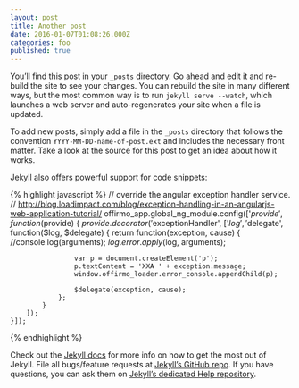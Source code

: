 ```yaml
---
layout: post
title: Another post
date: 2016-01-07T01:08:26.000Z
categories: foo
published: true
---
```


You’ll find this post in your `_posts` directory. Go ahead and edit it and re-build the site to see your changes. You can rebuild the site in many different ways, but the most common way is to run `jekyll serve --watch`, which launches a web server and auto-regenerates your site when a file is updated.

To add new posts, simply add a file in the `_posts` directory that follows the convention `YYYY-MM-DD-name-of-post.ext` and includes the necessary front matter. Take a look at the source for this post to get an idea about how it works.

Jekyll also offers powerful support for code snippets:

{% highlight javascript %}
	// override the angular exception handler service.
	// http://blog.loadimpact.com/blog/exception-handling-in-an-angularjs-web-application-tutorial/
	offirmo_app.global_ng_module.config(['$provide', function($provide) {
		$provide.decorator('$exceptionHandler', ['$log', '$delegate', function($log, $delegate) {
				return function(exception, cause) {
					//console.log(arguments);
					$log.error.apply($log, arguments);

					var p = document.createElement('p');
					p.textContent = 'XXA ' + exception.message;
					window.offirmo_loader.error_console.appendChild(p);

					$delegate(exception, cause);
				};
			}
		]);
	}]);
{% endhighlight %}

Check out the [Jekyll docs][jekyll] for more info on how to get the most out of Jekyll. File all bugs/feature requests at [Jekyll’s GitHub repo][jekyll-gh]. If you have questions, you can ask them on [Jekyll’s dedicated Help repository][jekyll-help].

[jekyll]:      http://jekyllrb.com
[jekyll-gh]:   https://github.com/jekyll/jekyll
[jekyll-help]: https://github.com/jekyll/jekyll-help
